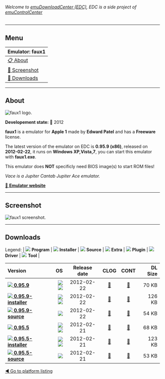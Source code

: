 ###### Welcome to [emuDownloadCenter (EDC)](https://github.com/PhoenixInteractiveNL/emuDownloadCenter/wiki/), EDC is a side project of [emuControlCenter](https://github.com/PhoenixInteractiveNL/emuControlCenter/wiki/)
***
## Menu
| **Emulator: faux1** |
|:---------|
| [:clipboard: About](#about) |
| [:sunrise: Screenshot](#screenshot) |
| [:floppy_disk: Downloads](#downloads) |
***
## About
![](https://github.com/PhoenixInteractiveNL/emuDownloadCenter/wiki/images_emulator/faux1_logo_200.jpg "faux1 logo.")

**Developement state:** :red_circle: 2012

**faux1** is a emulator for **Apple 1** made by **Edward Patel** and has a **Freeware** license.

The latest version of the emulator on EDC is **0.95.9 (x86)**, released on **2012-02-22**, it runs on **Windows XP,Vista,7**, you can start this emulator with **faux1.exe**.

This emulator does **NOT** specificly need BIOS image(s) to start ROM files!

_Vace is a Jupiter Cantab Jupiter Ace emulator._

[:link: **Emulator website**](http://sourceforge.net/projects/faux1)
***
## Screenshot
![](https://raw.githubusercontent.com/PhoenixInteractiveNL/emuDownloadCenter/master/hooks/faux1/emulator_screen_01.jpg "faux1 screenshot.")
***
## Downloads
Legend: | 
![](https://raw.githubusercontent.com/wiki/PhoenixInteractiveNL/emuDownloadCenter/images_misc/icon_program_24.png) **Program** | 
![](https://raw.githubusercontent.com/wiki/PhoenixInteractiveNL/emuDownloadCenter/images_misc/icon_installer_24.png) **Installer** | 
![](https://raw.githubusercontent.com/wiki/PhoenixInteractiveNL/emuDownloadCenter/images_misc/icon_source_code_24.png) **Source** | 
![](https://raw.githubusercontent.com/wiki/PhoenixInteractiveNL/emuDownloadCenter/images_misc/icon_extra_24.png) **Extra** | 
![](https://raw.githubusercontent.com/wiki/PhoenixInteractiveNL/emuDownloadCenter/images_misc/icon_plugin_24.png) **Plugin** | 
![](https://raw.githubusercontent.com/wiki/PhoenixInteractiveNL/emuDownloadCenter/images_misc/icon_driver_24.png) **Driver** | 
![](https://raw.githubusercontent.com/wiki/PhoenixInteractiveNL/emuDownloadCenter/images_misc/icon_tool_24.png) **Tool** | 
 
| Version | OS | Release date | CLOG | CONT | DL Size |
|:--------|---:|:------------:|:----:|:----:|--------:|
| [![](https://raw.githubusercontent.com/wiki/PhoenixInteractiveNL/emuDownloadCenter/images_misc/icon_program_24.png) **0.95.9**](https://github.com/PhoenixInteractiveNL/edc-repo0007/raw/master/faux1/0.95.9.7z) | ![](https://raw.githubusercontent.com/wiki/PhoenixInteractiveNL/emuDownloadCenter/images_misc/logo_windows_24.png)![](https://raw.githubusercontent.com/wiki/PhoenixInteractiveNL/emuDownloadCenter/images_misc/icon_32-bit_24.png) | 2012-02-22 | [:page_facing_up:](https://github.com/PhoenixInteractiveNL/edc-repo0007/blob/master/faux1/0.95.9_changelog.txt) | [:mag_right:](https://github.com/PhoenixInteractiveNL/edc-repo0007/blob/master/faux1/0.95.9_contents.txt) | 70 KB |
| [![](https://raw.githubusercontent.com/wiki/PhoenixInteractiveNL/emuDownloadCenter/images_misc/icon_installer_24.png) **0.95.9-installer**](https://github.com/PhoenixInteractiveNL/edc-repo0007/raw/master/faux1/0.95.9-installer.7z) | ![](https://raw.githubusercontent.com/wiki/PhoenixInteractiveNL/emuDownloadCenter/images_misc/logo_windows_24.png)![](https://raw.githubusercontent.com/wiki/PhoenixInteractiveNL/emuDownloadCenter/images_misc/icon_32-bit_24.png) | 2012-02-22 | [:page_facing_up:](https://github.com/PhoenixInteractiveNL/edc-repo0007/blob/master/faux1/0.95.9-installer_changelog.txt) | [:mag_right:](https://github.com/PhoenixInteractiveNL/edc-repo0007/blob/master/faux1/0.95.9-installer_contents.txt) | 126 KB |
| [![](https://raw.githubusercontent.com/wiki/PhoenixInteractiveNL/emuDownloadCenter/images_misc/icon_source_code_24.png) **0.95.9-source**](https://github.com/PhoenixInteractiveNL/edc-repo0007/raw/master/faux1/0.95.9-source.7z) | ![](https://raw.githubusercontent.com/wiki/PhoenixInteractiveNL/emuDownloadCenter/images_misc/icon_32-bit_24.png) | 2012-02-22 | [:page_facing_up:](https://github.com/PhoenixInteractiveNL/edc-repo0007/blob/master/faux1/0.95.9-source_changelog.txt) | [:mag_right:](https://github.com/PhoenixInteractiveNL/edc-repo0007/blob/master/faux1/0.95.9-source_contents.txt) | 54 KB |
| [![](https://raw.githubusercontent.com/wiki/PhoenixInteractiveNL/emuDownloadCenter/images_misc/icon_program_24.png) **0.95.5**](https://github.com/PhoenixInteractiveNL/edc-repo0007/raw/master/faux1/0.95.5.7z) | ![](https://raw.githubusercontent.com/wiki/PhoenixInteractiveNL/emuDownloadCenter/images_misc/logo_windows_24.png)![](https://raw.githubusercontent.com/wiki/PhoenixInteractiveNL/emuDownloadCenter/images_misc/icon_32-bit_24.png) | 2012-02-21 | [:page_facing_up:](https://github.com/PhoenixInteractiveNL/edc-repo0007/blob/master/faux1/0.95.5_changelog.txt) | [:mag_right:](https://github.com/PhoenixInteractiveNL/edc-repo0007/blob/master/faux1/0.95.5_contents.txt) | 68 KB |
| [![](https://raw.githubusercontent.com/wiki/PhoenixInteractiveNL/emuDownloadCenter/images_misc/icon_installer_24.png) **0.95.5-installer**](https://github.com/PhoenixInteractiveNL/edc-repo0007/raw/master/faux1/0.95.5-installer.7z) | ![](https://raw.githubusercontent.com/wiki/PhoenixInteractiveNL/emuDownloadCenter/images_misc/logo_windows_24.png)![](https://raw.githubusercontent.com/wiki/PhoenixInteractiveNL/emuDownloadCenter/images_misc/icon_32-bit_24.png) | 2012-02-21 | [:page_facing_up:](https://github.com/PhoenixInteractiveNL/edc-repo0007/blob/master/faux1/0.95.5-installer_changelog.txt) | [:mag_right:](https://github.com/PhoenixInteractiveNL/edc-repo0007/blob/master/faux1/0.95.5-installer_contents.txt) | 123 KB |
| [![](https://raw.githubusercontent.com/wiki/PhoenixInteractiveNL/emuDownloadCenter/images_misc/icon_source_code_24.png) **0.95.5-source**](https://github.com/PhoenixInteractiveNL/edc-repo0007/raw/master/faux1/0.95.5-source.7z) | ![](https://raw.githubusercontent.com/wiki/PhoenixInteractiveNL/emuDownloadCenter/images_misc/icon_32-bit_24.png) | 2012-02-21 | [:page_facing_up:](https://github.com/PhoenixInteractiveNL/edc-repo0007/blob/master/faux1/0.95.5-source_changelog.txt) | [:mag_right:](https://github.com/PhoenixInteractiveNL/edc-repo0007/blob/master/faux1/0.95.5-source_contents.txt) | 53 KB |

[:arrow_backward: Go to platform listing](https://github.com/PhoenixInteractiveNL/emuDownloadCenter/wiki/EDC-Platform-List)
